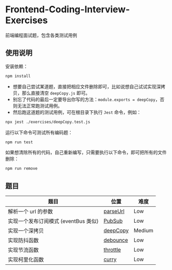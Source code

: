 # Frontend-Coding-Interview-Exercises

前端编程面试题，包含各类测试用例

## 使用说明

安装依赖：

```bash
npm install
```

- 想要自己尝试某道题，直接把相应文件删除即可，比如说想自己试试实现深拷贝，那么直接清空 `deepCopy.js` 即可。
- 别忘了代码的最后一定要导出你写的方法：`module.exports = deepCopy`，否则无法正常跑测试用例。
- 然后跑这道题的测试用例，可在根目录下执行 `Jest` 命令，例如：

```bash
npx jest ./exercises/deepCopy.test.js
```

运行以下命令可测试所有编码题：

```bash
npm run test
```

如果想清除所有的代码，自己重新编写，只需要执行以下命令，即可把所有的文件删除：

```bash
npm run remove
```

## 题目

| 题目                                 | 位置                          | 难度   |
| ------------------------------------ | ----------------------------- | ------ |
| 解析一个 url 的参数                  | [parseUrl](./exercises/parseUrl.js) | Low    |
| 实现一个发布订阅模式 (eventBus 类似) | [PubSub](./exercises/PubSub.js)   | Low    |
| 实现一个深拷贝                       | [deepCopy](./exercises/deepCopy.js) | Medium    |
| 实现防抖函数                         | [debounce](./exercises/debounce.js) | Low |
| 实现节流函数                         | [throttle](./exercises/throttle.js) | Low    |
| 实现柯里化函数                       | [curry](./exercises/curry.js)    | Low    |
